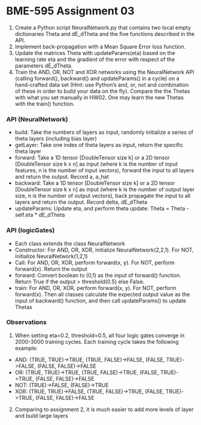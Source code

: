 # BME-595 Assignment 03

1. Create a Python script NeuralNetwork.py that contains two local empty dictionaries Theta and dE_dTheta and the five functions described in the API.
2. Implement back-propagation with a Mean Square Error loss function.
3. Update the matrices Theta with updateParams(eta) based on the learning rate eta and the gradient of the error with respect of the parameters dE_dTheta.
4. Train the AND, OR, NOT and XOR networks using the NeuralNetwork API (calling forward(), backward() and updateParams() in a cycle) on a hand-crafted data set (Hint: use Python’s and, or, not and combination of these in order to build your data on the fly). Compare the the Thetas with what you set manually in HW02. One may learn the new Thetas with the train() function.


### API (NeuralNetwork)
- build: Take the numbers of layers as input, randomly initialize a series of theta layers (including bias layer)
- getLayer: Take one index of theta layers as input, return the specific theta layer
- forward: Take a 1D tensor [DoubleTensor size k] or a 2D tensor [DoubleTensor size k x n] as input (where k is the number of input features, n is the number of input vectors), forward the input to all layers and return the output. Record a, a_hat
- backward: Take a 1D tensor [DoubleTensor size k] or a 2D tensor [DoubleTensor size k x n] as input (where k is the number of output layer size, n is the number of output vectors), back propagate the input to all layers and return the output. Record delta, dE_dTheta
- updateParams: Update eta, and perform theta update: Theta = Theta - self.eta * dE_dTheta

### API (logicGates)

- Each class extends the class NeuralNetwork
- Constructor: For AND, OR, XOR, initialize NeuralNetwork(2,2,1). For NOT, initialize NeuralNetwork(1,2,1)
- Call: For AND, OR, XOR, perform forward(x, y). For NOT, perform forward(x). Return the output
- forward: Convert boolean to (0,1) as the input of forward() function. Return True if the output > threshold(0.5) else False.
- train: For AND, OR, XOR, perform forward(x, y). For NOT, perform forward(x). Then all classes calculate the expected output value as the input of backward() function, and then call updateParams() to update Thetas

### Observations

1. When setting eta=0.2, threshold=0.5, all four logic gates converge in 2000-3000 training cycles. Each training cycle takes the following example:
- AND: (TRUE, TRUE)->TRUE, (TRUE, FALSE)->FALSE, (FALSE, TRUE)->FALSE, (FALSE, FALSE)->FALSE
- OR: (TRUE, TRUE)->TRUE, (TRUE, FALSE)->TRUE, (FALSE, TRUE)->TRUE, (FALSE, FALSE)->FALSE
- NOT: (TRUE)->FALSE, (FALSE)->TRUE
- XOR: (TRUE, TRUE)->FALSE, (TRUE, FALSE)->TRUE, (FALSE, TRUE)->TRUE, (FALSE, FALSE)->FALSE

2. Comparing to assignment 2, it is much easier to add more levels of layer and build large layers
